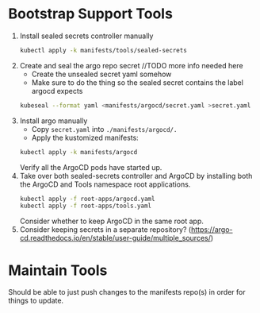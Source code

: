 # Bootstrap Support Tools

1. Install sealed secrets controller manually
    ```sh
    kubectl apply -k manifests/tools/sealed-secrets
    ```
2. Create and seal the argo repo secret //TODO more info needed here
    - Create the unsealed secret yaml somehow
    - Make sure to do the thing so the sealed secret contains the label argocd expects
    ```sh
    kubeseal --format yaml <manifests/argocd/secret.yaml >secret.yaml
    ```
3. Install argo manually
    - Copy `secret.yaml` into `./manifests/argocd/.`
    - Apply the kustomized manifests:
    ```sh
    kubectl apply -k manifests/argocd
    ```
    Verify all the ArgoCD pods have started up.
4. Take over both sealed-secrets controller and ArgoCD by installing both the ArgoCD and Tools namespace root applications.
    ```sh
    kubectl apply -f root-apps/argocd.yaml
    kubectl apply -f root-apps/tools.yaml
    ```
    Consider whether to keep ArgoCD in the same root app.
5. Consider keeping secrets in a separate repository? (https://argo-cd.readthedocs.io/en/stable/user-guide/multiple_sources/)

# Maintain Tools
Should be able to just push changes to the manifests repo(s) in order for things to update.
